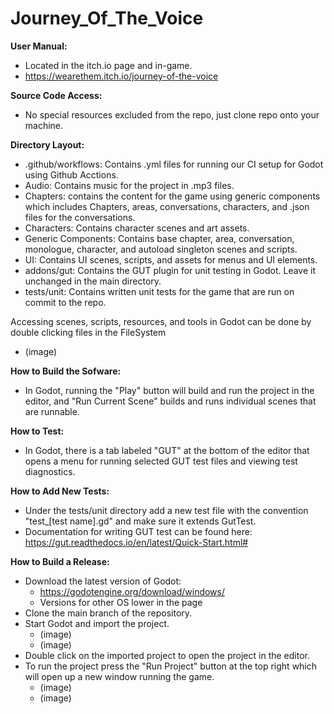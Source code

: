 # Journey_Of_The_Voice

**User Manual:**
- Located in the itch.io page and in-game.
- https://wearethem.itch.io/journey-of-the-voice

 **Source Code Access:**
 - No special resources excluded from the repo, just clone repo onto your machine.

 **Directory Layout:**
 - .github/workflows: Contains .yml files for running our CI setup for Godot using Github Acctions.
 - Audio: Contains music for the project in .mp3 files.
 - Chapters: contains the content for the game using generic components which includes Chapters, areas, conversations, characters, and .json files for the conversations.
 - Characters: Contains character scenes and art assets.
 - Generic Components: Contains base chapter, area, conversation, monologue, character, and autoload singleton scenes and scripts.
 - UI: Contains UI scenes, scripts, and assets for menus and UI elements.
 - addons/gut: Contains the GUT plugin for unit testing in Godot. Leave it unchanged in the main directory.
 - tests/unit: Contains written unit tests for the game that are run on commit to the repo.

Accessing scenes, scripts, resources, and tools in Godot can be done by double clicking files in the FileSystem
 - (image)

**How to Build the Sofware:**
- In Godot, running the "Play" button will build and run the project in the editor, and "Run Current Scene" builds and runs individual scenes that are runnable.

**How to Test:**
- In Godot, there is a tab labeled "GUT" at the bottom of the editor that opens a menu for running selected GUT test files and viewing test diagnostics.

**How to Add New Tests:**
- Under the tests/unit directory add a new test file with the convention "test_[test name].gd" and make sure it extends GutTest.
- Documentation for writing GUT test can be found here: https://gut.readthedocs.io/en/latest/Quick-Start.html#

**How to Build a Release:**
- Download the latest version of Godot:
  - https://godotengine.org/download/windows/
  - Versions for other OS lower in the page
- Clone the main branch of the repository.
- Start Godot and import the project.
  - (image)
  - (image)
 - Double click on the imported project to open the project in the editor.
 - To run the project press the "Run Project" button at the top right which will open up a new window running the game.
   - (image)
   - (image)

